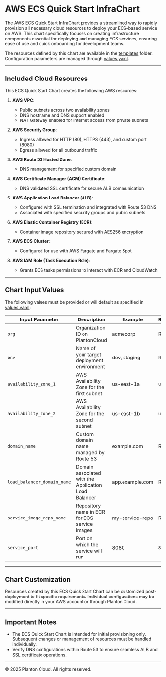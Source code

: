 # AWS ECS Quick Start InfraChart

The AWS ECS Quick Start InfraChart provides a streamlined way to rapidly provision all necessary cloud resources to deploy
your ECS-based service on AWS. This chart specifically focuses on creating infrastructure components essential for
deploying and managing ECS services, ensuring ease of use and quick onboarding for development teams.

The resources defined by this chart are available in the [templates](templates) folder. Configuration parameters are
managed through [values.yaml](values.yaml).

---

## Included Cloud Resources

This ECS Quick Start Chart creates the following AWS resources:

1. **AWS VPC**:
    - Public subnets across two availability zones
    - DNS hostname and DNS support enabled
    - NAT Gateway enabled for internet access from private subnets

2. **AWS Security Group**:
    - Ingress allowed for HTTP (80), HTTPS (443), and custom port (8080)
    - Egress allowed for all outbound traffic

3. **AWS Route 53 Hosted Zone**:
    - DNS management for specified custom domain

4. **AWS Certificate Manager (ACM) Certificate**:
    - DNS validated SSL certificate for secure ALB communication

5. **AWS Application Load Balancer (ALB)**:
    - Configured with SSL termination and integrated with Route 53 DNS
    - Associated with specified security groups and public subnets

6. **AWS Elastic Container Registry (ECR)**:
    - Container image repository secured with AES256 encryption

7. **AWS ECS Cluster**:
    - Configured for use with AWS Fargate and Fargate Spot

8. **AWS IAM Role (Task Execution Role)**:
    - Grants ECS tasks permissions to interact with ECR and CloudWatch

---

## Chart Input Values

The following values must be provided or will default as specified in [values.yaml](values.yaml):

| Input Parameter             | Description                                          | Example         | Required/Default |
|-----------------------------|------------------------------------------------------|-----------------|------------------|
| `org`                       | Organization ID on PlantonCloud                      | acmecorp        | Required         |
| `env`                       | Name of your target deployment environment           | dev, staging    | Required         |
| `availability_zone_1`       | AWS Availability Zone for the first subnet           | us-east-1a      | `us-east-1a`     |
| `availability_zone_2`       | AWS Availability Zone for the second subnet          | us-east-1b      | `us-east-1b`     |
| `domain_name`               | Custom domain name managed by Route 53               | example.com     | Required         |
| `load_balancer_domain_name` | Domain associated with the Application Load Balancer | app.example.com | Required         |
| `service_image_repo_name`   | Repository name in ECR for ECS service images        | my-service-repo | Required         |
| `service_port`              | Port on which the service will run                   | 8080            | `8080`           |

---

## Chart Customization

Resources created by this ECS Quick Start Chart can be customized post-deployment to fit specific requirements.
Individual configurations may be modified directly in your AWS account or through Planton Cloud.

---

## Important Notes

- The ECS Quick Start Chart is intended for initial provisioning only. Subsequent changes or management of resources
  must be handled individually.
- Verify DNS configurations within Route 53 to ensure seamless ALB and SSL certificate operations.

---

© 2025 Planton Cloud. All rights reserved.

